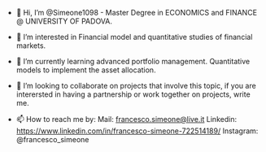 - 👋 Hi, I’m @Simeone1098 - Master Degree in ECONOMICS and FINANCE @ UNIVERSITY OF PADOVA.

- 👀 I’m interested in Financial model and quantitative studies of financial markets.
- 🌱 I’m currently learning advanced portfolio management. Quantitative models to implement the asset allocation.
- 💞️ I’m looking to collaborate on projects that involve this topic, if you are interersted in having a partnership or work together on projects, write me.
- 📫 How to reach me by: 
Mail: francesco.simeone@live.it
Linkedin: https://www.linkedin.com/in/francesco-simeone-722514189/
Instagram: @francesco_simeone




<!---
Simeone1098/Simeone1098 is a ✨ special ✨ repository because its `README.md` (this file) appears on your GitHub profile.
You can click the Preview link to take a look at your changes.
--->
